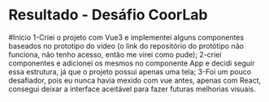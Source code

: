 # Resultado - Desáfio CoorLab
#Inicio
1-Criei o projeto com Vue3 e implementei alguns componentes baseados no prototipo do vídeo (o link do repositório do protótipo não funciona, não tenho acesso, então me virei como pude);
2-criei componentes e adicionei os mesmos no componente App e decidi seguir essa estrutura, já que o projeto possui apenas uma tela;
3-Foi um pouco desafiador, pois eu nunca havia mexido com vue antes, apenas com React, consegui deixar a interface aceitável para fazer futuras melhorias visuais.
